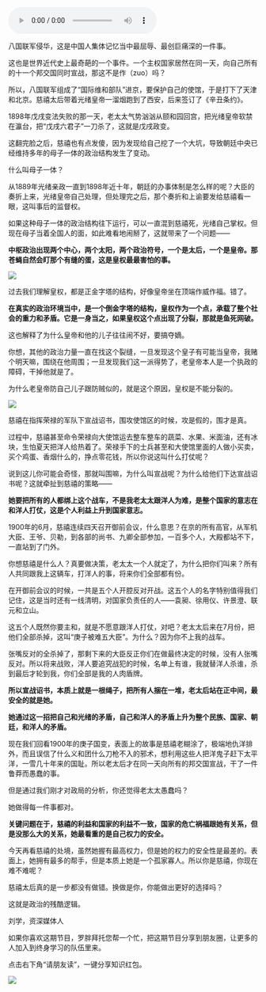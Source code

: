 <audio src="http://igetoss.cdn.igetget.com/mp3/201611/19/201611191124285661333783.mp3" controls="controls">您的浏览器不支持 audio 标签。</audio><p>八国联军侵华，这是中国人集体记忆当中最屈辱、最创巨痛深的一件事。</p><p>这也是世界近代史上最奇葩的一个事件。一个主权国家居然在同一天，向自己所有的十一个邦交国同时宣战，那这不是作（zuo）吗？</p><p>所以，八国联军组成了“国际维和部队”进京，要保护自己的使馆，于是打下了天津和北京。慈禧太后带着光绪皇帝一溜烟跑到了西安，后来签订了《辛丑条约》。</p><p>1898年戊戌变法失败的那一天，老太太气势汹汹从颐和园回宫，把光绪皇帝软禁在瀛台，把“戊戌六君子”一刀杀了，这就是戊戌政变。</p><p>这翻完脸之后，慈禧也有点发傻，因为发现给自己挖了一个大坑，导致朝廷中央已经维持多年的母子一体的政治结构发生了变动。</p><p>什么叫母子一体？</p><p>从1889年光绪亲政一直到1898年近十年，朝廷的办事体制是怎么样的呢？大臣的奏折上来，光绪皇帝自己处理，但处理完之后，那个奏折和上谕要发给慈禧看一眼，这叫事后的监督权。</p><p>如果这种母子一体的政治结构往下运行，可以一直混到慈禧死，光绪自己掌权。但现在母子当着全国人的面，如此难看地闹掰了，这就带来了一个问题——</p><p><b>中枢政治出现两个中心，两个太阳，两个政治符号，一个是太后，一个是皇帝。那苍蝇自然会盯那个有缝的蛋，这是皇权最最害怕的事。</b></p><img src="https://piccdn.igetget.com/img/201611/17/201611172300082101182229.jpg" /><p>过去我们理解皇权，都是正金字塔的结构，好像皇帝坐在顶端作威作福。错了。</p><p><b>在真实的政治环境当中，是一个倒金字塔的结构，皇权作为一个点，承载了整个社会的重力和矛盾。它是一身当之，如果皇权这个点出现了分裂，那就是鱼死网破。</b></p><p>这也解释了为什么皇帝和他的儿子往往闹不好，要搞夺嫡。</p><p>你想，其他的政治力量一直在找这个裂缝，一旦发现这个皇子有可能当皇帝，我赌个明天嘛，围绕在他周围；一旦发现我们这一派得势了，老皇帝本人是一个执政的障碍，干掉他就是了。</p><p>为什么老皇帝防自己儿子跟防贼似的，就是这个原因，皇权是不能分裂的。</p><img src="https://piccdn.igetget.com/img/201611/17/201611172347143291432819.jpg" /><p>慈禧在指挥荣禄的军队下宣战诏书，围攻使馆区的时候，攻是假的，围才是真。</p><p>过程中，慈禧甚至命令荣禄向大使馆运去整车整车的蔬菜、水果、米面油，还有冰块，生怕夏天把洋人给热着了。荣禄手下的士兵甚至和大使馆里面的人做小买卖，买个鸡蛋、香烟什么的，挣点零花钱，所以你说这叫什么打仗呢？</p><p>说到这儿你可能会奇怪，那就叫围嘛，为什么叫宣战呢？为什么给他们下达宣战诏书呢？这就牵扯到慈禧的策略——</p><p><b>她要把所有的人都绑上这个战车，不是我老太太跟洋人为难，是整个国家的意志在和洋人打仗，这是个人利益上升到国家意志。</b></p><p>1900年的6月，慈禧连续四天召开御前会议，什么意思？在京的所有高官，从军机大臣、王爷、贝勒，到各部的尚书、九卿全部参加，一百多个人，大殿都站不下，一直站到了门外。</p><p>你想慈禧是什么人？真要做决策，老太太一个人就定了，为什么把你们叫来？所有人共同跟我上这辆车，打洋人的事，将来你们全部都有份。</p><p>在开御前会议的时候，一共是五个人开腔反对开战。这五个人的名字特别值得我们记住，这是当时还有一线清明，对国家负责任的人——袁昶、徐用仪、许景澄、联元和立山。</p><p>这五个人既然你要主和，就是不愿意跟洋人打仗，对吧？老太太后来在7月份，把他们全部杀掉，这叫“庚子被难五大臣”。为什么？因为你不上我的战车。</p><p>张嘴反对的全杀掉了，那剩下来的大臣反正你们在做最终决定的时候，没有人张嘴反对。所以将来战败，洋人要追究战犯的时候，名单上有谁，我就替洋人杀谁，杀到最后才轮到我，你们全部是我的人肉盾牌。</p><p><b>所以宣战诏书，本质上就是一根绳子，把所有人捆在一堆，老太后站在正中间，最安全的就是她。</b></p><p><b>她通过这一招把自己和光绪的矛盾，自己和洋人的矛盾上升为整个民族、国家、朝廷，和洋人的矛盾。</b></p><p>现在我们回看1900年的庚子国变，表面上的故事是慈禧老糊涂了，极端地仇洋排外，而且误信了什么义和团什么刀枪不入的邪术，想利用这些人把洋鬼子赶下太平洋，一雪几十年来的国耻。所以老太后才在同一天向所有的邦交国宣战，干了一件鲁莽而愚蠢的事。</p><p>但是通过我们刚才对政局的分析，你还觉得老太太愚蠢吗？</p><p>她做得每一件事都对。</p><p><b>关键问题在于，慈禧的利益和国家的利益不一致，国家的危亡祸福跟她有关系，但是没那么大的关系，她最看重的是自己权力的安全。</b></p><p>今天再看慈禧的处境，虽然她握有最高权力，但是她的权力的安全性是最差的。表面上，她拥有最多的帮手，但是本质上她是一个孤家寡人。所以你是慈禧，你现在难不难呢？</p><p>慈禧太后真的是一步都没有做错。换做是你，你能做出更好的选择吗？</p><p>这就是政治的残酷逻辑。</p><p>刘学，资深媒体人</p><p>如果你喜欢这期节目，罗胖拜托您帮一个忙，把这期节目分享到朋友圈，让更多的人加入到终身学习的队伍里来。</p><p>点击右下角“请朋友读”，一键分享知识红包。</p><img src="https://piccdn.igetget.com/img/201611/17/201611171740088484218057.jpg" />